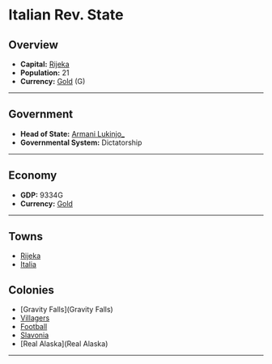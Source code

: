 # Italian Rev. State

## Overview

- **Capital:** [Rijeka](Rijeka)
- **Population:** 21
- **Currency:** [Gold](Gold) (G)

---

## Government

- **Head of State:** [Armani Lukinjo_](Lukinjo_)
- **Governmental System:** Dictatorship

---

## Economy

- **GDP:** 9334G
- **Currency:** [Gold](Gold)

---

## Towns

- [Rijeka](Rijeka)
- [Italia](Italia)

## Colonies

- [Gravity Falls](Gravity Falls)
- [Villagers](Villagers)
- [Football](Football)
- [Slavonia](Slavonia)
- [Real Alaska](Real Alaska)

---